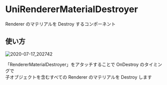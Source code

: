 # UniRendererMaterialDestroyer

Renderer のマテリアルを Destroy するコンポーネント

## 使い方

![2020-07-17_202742](https://user-images.githubusercontent.com/6134875/87781592-e8bd5700-c86b-11ea-96bb-dc0a4b937789.png)

「RendererMaterialDestroyer」をアタッチすることで OnDestroy のタイミングで  
子オブジェクトを含むすべての Renderer のマテリアルを Destroy します
